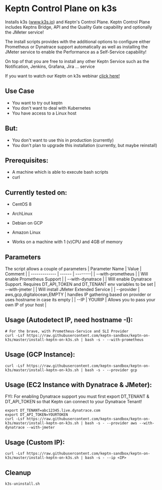 # Keptn Control Plane on k3s

Installs k3s (www.k3s.io) and Keptn's Control Plane. 
Keptn Control Plane includes Keptns Bridge, API and the Quality Gate capability and optionally the JMeter service!

The install scripts provides with the additional options to configure either Prometheus or Dynatrace support automatically as well as installing the JMeter service to enable the Performance as a Self-Service capability!

On top of that you are free to install any other Keptn Service such as the Notification, Jenkins, Grafana, Jira ... service

If you want to watch our Keptn on k3s webinar [click here!](https://www.youtube.com/watch?v=hx0NHj4u7ic)

## Use Case
 * You want to try out keptn
 * You don't want to deal with Kubernetes
 * You have access to a Linux host
 
## But:
 * You don't want to use this in production (currently)
 * You don't plan to upgrade this installation (currently, but maybe reinstall) 

## Prerequisites:
  * A machine which is able to execute bash scripts
  * curl
  
## Currently tested on:
  * CentOS 8
  * ArchLinux
  * Debian on GCP
  * Amazon Linux
  
* Works on a machine with 1 (v)CPU and 4GB of memory

## Parameters
The script allows a couple of parameters
| Parameter Name | Value | Comment |
| ------------- | ------ | --------|
| --with-prometheus | | Will enable Prometheus Support |
| --with-dynatrace | | Will enable Dynatrace Support. Requires DT_API_TOKEN and DT_TENANT env variables to be set
| --with-jmeter | | Will install JMeter Extended Service |
| --provider | aws,gcp,digitalocean,EMPTY | handles IP gathering based on provider or uses hostname in case its empty |
| --IP | YOURIP | Allows you to pass your own IP of your host |

## Usage (Autodetect IP, need hostname -I):
```
# For the brave, with Prometheus-Service and SLI Provider
curl -Lsf https://raw.githubusercontent.com/keptn-sandbox/keptn-on-k3s/master/install-keptn-on-k3s.sh | bash -s - --with-prometheus
```

## Usage (GCP Instance):
```
curl -Lsf https://raw.githubusercontent.com/keptn-sandbox/keptn-on-k3s/master/install-keptn-on-k3s.sh | bash -s - --provider gcp
``` 

## Usage (EC2 Instance with Dynatrace & JMeter):

FYI: For enabling Dynatrace support you must first export DT_TENANT & DT_API_TOKEN so that Keptn can connect to your Dynatrace Tenant!

```
export DT_TENANT=abc12345.live.dynatrace.com
export DT_API_TOKEN=YOURTOKEN
curl -Lsf https://raw.githubusercontent.com/keptn-sandbox/keptn-on-k3s/master/install-keptn-on-k3s.sh | bash -s - --provider aws --with-dynatrace --with-jmeter
``` 

## Usage (Custom IP):
```curl -Lsf https://raw.githubusercontent.com/keptn-sandbox/keptn-on-k3s/master/install-keptn-on-k3s.sh | bash -s - --ip <IP>```

## Cleanup
``` k3s-uninstall.sh ```
